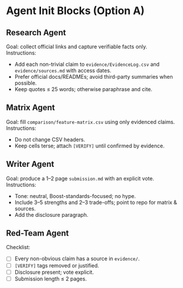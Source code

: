 # Agent Init Blocks (Option A)

## Research Agent
Goal: collect official links and capture verifiable facts only.  
Instructions:
- Add each non-trivial claim to `evidence/EvidenceLog.csv` and `evidence/sources.md` with access dates.
- Prefer official docs/READMEs; avoid third-party summaries when possible.
- Keep quotes ≤ 25 words; otherwise paraphrase and cite.

## Matrix Agent
Goal: fill `comparison/feature-matrix.csv` using only evidenced claims.  
Instructions:
- Do not change CSV headers.
- Keep cells terse; attach `[VERIFY]` until confirmed by evidence.

## Writer Agent
Goal: produce a 1–2 page `submission.md` with an explicit vote.  
Instructions:
- Tone: neutral, Boost-standards-focused; no hype.
- Include 3–5 strengths and 2–3 trade-offs; point to repo for matrix & sources.
- Add the disclosure paragraph.

## Red-Team Agent
Checklist:
- [ ] Every non-obvious claim has a source in `evidence/`.
- [ ] `[VERIFY]` tags removed or justified.
- [ ] Disclosure present; vote explicit.
- [ ] Submission length ≤ 2 pages.
